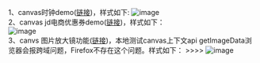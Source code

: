 1、canvas时钟demo([链接](https://github.com/yht1989/clock-demo/blob/master/clock/clock.html))，样式如下:
![image](https://github.com/yht1989/clock-demo/blob/master/img/clock.png)  
2、canvas jd电商优惠券demo([链接](https://github.com/yht1989/clock-demo/blob/master/coupon/jd.html))，样式如下：   
![image](https://github.com/yht1989/clock-demo/blob/master/img/jd.png)  
3、canvs 图片放大镜功能([链接](https://github.com/yht1989/clock-demo/blob/master/magnifier/demo.html))，本地测试canvas上下文api getImageData浏览器会报跨域问题，Firefox不存在这个问题。样式如下：
         >>>> ![image](https://github.com/yht1989/clock-demo/blob/master/img/magnifier.png)  
